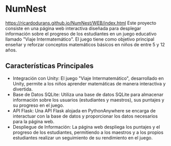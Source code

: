 # NumNest
https://ricardodurans.github.io/NumNest/WEB/index.html
Este proyecto consiste en una página web interactiva diseñada para desplegar información sobre el progreso de los estudiantes en un juego educativo llamado "Viaje Intermatemático". El juego tiene como objetivo principal enseñar y reforzar conceptos matemáticos básicos en niños de entre 5 y 12 años.

## Características Principales
- Integración con Unity: El juego "Viaje Intermatemático", desarrollado en Unity, permite a los niños aprender matemáticas de manera interactiva y divertida.
- Base de Datos SQLite: Utiliza una base de datos SQLite para almacenar información sobre los usuarios (estudiantes y maestros), sus puntajes y su progreso en el juego.
- API Flask: Una API Flask alojada en PythonAnywhere se encarga de interactuar con la base de datos y proporcionar los datos necesarios para la página web.
- Despliegue de Información: La página web despliega los puntajes y el progreso de los estudiantes, permitiendo a los maestros y a los propios estudiantes realizar un seguimiento de su rendimiento en el juego.

